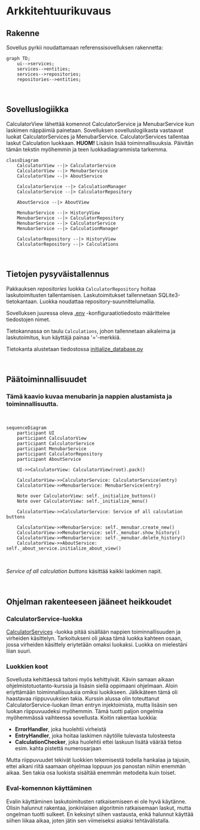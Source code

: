 # Arkkitehtuurikuvaus

## Rakenne

Sovellus pyrkii noudattamaan referenssisovelluksen rakennetta:

```mermaid
graph TD;
    ui-->services;
    services-->entities;
    services-->repositories;
    repositories-->entities;
```
&nbsp;

## Sovelluslogiikka

CalculatorView lähettää komennot CalculatorService ja MenubarService kun laskimen näppäimiä painetaan. Sovelluksen sovelluslogiikasta vastaavat luokat CalculatorServices ja MenubarService. CalculatorServices tallentaa laskut Calculation luokkaan. **HUOM!** Lisäsin lisää toiminnallisuuksia. Päivitän tämän tekstin myöhemmin ja teen luokkadiagrammista tarkemma.


```mermaid
classDiagram
    CalculatorView --|> CalculatorService
    CalculatorView --|> MenubarService
    CalculatorView --|> AboutService

    CalculatorService --|> CalculationManager
    CalculatorService --|> CalculatorRepository

    AboutService --|> AboutView

    MenubarService --|> HistoryView
    MenubarService --|> CalculatorRepository
    MenubarService --|> CalculatorService
    MenubarService --|> CalculationManager

    CalculatorRepository --|> HistoryView
    CalculatorRepository --|> Calculations
```

&nbsp;

## Tietojen pysyväistallennus

Pakkauksen _repositories_ luokka `CalculatorRepository` hoitaa laskutoimitusten tallentamisen. Laskutoimitukset tallennetaan SQLite3-tietokantaan. Luokka noudattaa repository-suunnittelumallia.

Sovelluksen juuressa oleva [.env](../.env) -konfiguraatiotiedosto määrittelee tiedostojen nimet.

Tietokannassa on taulu `Calculations`, johon tallennetaan aikaleima ja laskutoimitus, kun käyttäjä painaa '='-merkkiä.

Tietokanta alustetaan tiedostossa [initialize_database.py](../src/initialize_database.py)

&nbsp;

## Päätoiminnallisuudet

### Tämä kaavio kuvaa menubarin ja nappien alustamista ja toiminnallisuutta.

&nbsp;

```mermaid
sequenceDiagram
    participant UI
    participant CalculatorView
    participant CalculatorService
    participant MenubarService
    participant CalculatorRepository
    participant AboutService

    UI->>CalculatorView: CalculatorView(root).pack()

    CalculatorView->>CalculatorService: CalculatorService(entry)
    CalculatorView->>MenubarService: MenubarService(entry)

    Note over CalculatorView: self._initialize_buttons()
    Note over CalculatorView: self._initialize_menu()

    CalculatorView->>CalculatorService: Service of all calculation buttons

    CalculatorView->>MenubarService: self._menubar.create_new()
    CalculatorView->>MenubarService: self._menubar.show_history()
    CalculatorView->>MenubarService: self._menubar.delete_history()
    CalculatorView->>AboutService: self._about_service.initialize_about_view()
```
&nbsp;

_Service of all calculation buttons_ käsittää kaikki laskimen napit.

&nbsp;

## Ohjelman rakenteeseen jääneet heikkoudet


### CalculatorService-luokka

[CalculatorServices](../src/services/calculator_service.py) -luokka pitää sisällään nappien toiminnallisuuden ja virheiden käsittelyn. Tarkoitukseni oli jakaa tämä luokka kahteen osaan, jossa virheiden käsittely eriytetään omaksi luokaksi. Luokka on mielestäni liian suuri.

### Luokkien koot

Sovellusta kehittäessä taitoni myös kehittyivät. Kävin samaan aikaan ohjelmistotuotanto-kurssia ja lisäsin siellä oppimaani ohjelmaan. Aloin eriyttämään toiminnallisuuksia omiksi luokikseen. Jälkikäteen tämä oli haastavaa riippuvuuksien takia. Kurssin alussa olin toteuttanut CalculatorService-luokan ilman entryn injektoimista, mutta lisäsin sen luokan riippuvuudeksi myöhemmin. Tämä tuotti paljon ongelmia myöhemmässä vaihteessa sovellusta. Koitin rakentaa luokkia:
 - **ErrorHandler**, joka huolehtii virheistä
 - **EntryHandler**, joka hoitaa laskimen näytölle tulevasta tulosteesta
 - **CalculationChecker**, joka huolehtii ettei laskuun lisätä väärää tietoa esim. kahta pistettä numerosarjaan

Mutta riippuvuudet tekivät luokkien tekemisestä todella hankalaa ja tajusin, ettei aikani riitä saamaan ohjelmaa loppuun jos panostan niihin enemmän aikaa. Sen takia osa luokista sisältää enemmän metodeita kuin toiset.

### **Eval**-komennon käyttäminen

Evalin käyttäminen laskutoimitusten ratkaisemiseen ei ole hyvä käytänne. Olisin halunnut rakentaa, jonkinlaisen algoritmin ratkaisemaan laskut, mutta ongelman tuotti sulkeet. En keksinyt siihen vastausta, enkä halunnut käyttää siihen liikaa aikaa, joten jätin sen viimeiseksi asiaksi tehtävälistalla.